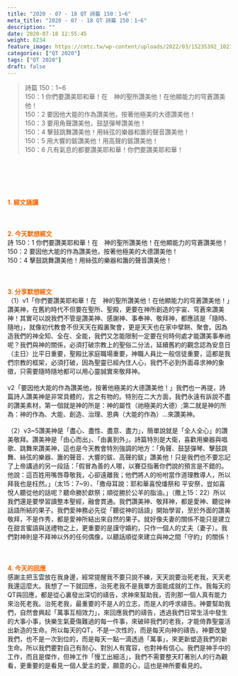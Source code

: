 ```yaml
---
title: "2020 - 07 - 18 QT 詩篇 150：1~6"
meta_title: "2020 - 07 - 18 QT 詩篇 150：1~6"
description: ""
date: 2020-07-18 12:55:45
weight: 8234
feature_image: https://cmtc.tw/wp-content/uploads/2022/03/15235392_10211799862337740_180693556567566654_o-1.webp
categories: ["QT 2020"]
tags: ["QT 2020"]
draft: false
---
```


<blockquote>詩篇 150：1~6<br />
150：1 你們要讚美耶和華！在　神的聖所讚美他！在他顯能力的穹蒼讚美他！<br />
150：2 要因他大能的作為讚美他，按著他極美的大德讚美他！<br />
150：3 要用角聲讚美他，鼓瑟彈琴讚美他！<br />
150：4 擊鼓跳舞讚美他！用絲弦的樂器和簫的聲音讚美他！<br />
150：5 用大響的鈸讚美他！用高聲的鈸讚美他！<br />
150：6 凡有氣息的都要讚美耶和華！你們要讚美耶和華！</blockquote><br />
&nbsp;<br />
<br />
&nbsp;<br />
<br />
<span style="color: #ff6600;"><strong>1. </strong><strong>經文誦讀</strong></span><br />
<br />
<span style="color: #ff6600;"><strong> </strong></span><br />
<br />
<span style="color: #ff6600;"><strong>2. 今天默想</strong><strong>經文<br />
</strong></span>詩 150：1 你們要讚美耶和華！在　神的聖所讚美他！在他顯能力的穹蒼讚美他！<br />
150：2 要因他大能的作為讚美他，按著他極美的大德讚美他！<br />
150：4 擊鼓跳舞讚美他！用絲弦的樂器和簫的聲音讚美他！<br />
<br />
&nbsp;<br />
<br />
<span style="color: #ff6600;"><strong>3. 分享默想經文<br />
</strong></span>（1）v1「你們要讚美耶和華！在　神的聖所讚美他！在他顯能力的穹蒼讚美他！」讚美神，在舊約時代不但要在聖所、聖殿，更要在神所創造的宇宙、穹蒼來讚美神！其實可以說我們不管是讚美神、感謝神、事奉神、敬拜神，都應該是「隨時、隨地」，就像初代教會不但天天在殿裏聚會，更是天天也在家中擘餅、聚會。因為造我們的神全知、全在、全能，我們又怎能限制一定要在何時何處才能讚美事奉祂呢？我們與神的關係，必須打破宗教上的聖俗二分法，延續舊約的觀念認為安息日（主日）比平日重要，聖殿比家庭職場重要，神職人員比一般信徒重要，這都是我們宗教的框架，必須打破，因為聖靈已經內住人心，我們不必到外面尋求神的象徵，只需要隨時隨地都可以用心靈誠實來敬拜神。<br />
<br />
v2「要因他大能的作為讚美他，按著他極美的大德讚美他！」我們也一再提，詩篇詩人讚美神是非常具體的，言之有物的。特別在二大方面，我們永遠有訴說不盡的讚美素材，第一個就是神的所是：神的屬性（祂極美的大德）;第二就是神的所為：神的作為、大能、創造、治理、恩典（大能的作為）…來讚美神。<br />
<br />
（2）v3~5讚美神是「盡心、盡性、盡意、盡力」，簡單說就是「全人全心」的讚美敬拜。讚美神是「由心而出」、「由裏到外」。詩篇特別是大衛，喜歡用樂器與唱歌、跳舞來讚美神，這也是今天教會特別強調的地方：「角聲、鼓瑟彈琴、擊鼓跳舞、絲弦的樂器、簫的聲音、大響的鈸、高聲的鈸」讚美他！只是我們也不要忘記了上帝講過的另一段話：「假冒為善的人哪，以賽亞指著你們說的預言是不錯的。他說：這百姓用嘴唇尊敬我，心卻遠離我；他們將人的吩咐當作道理教導人，所以拜我也是枉然。」（太15：7~9）、「撒母耳說：耶和華喜悅燔祭和 平安祭，豈如喜悅人聽從他的話呢？聽命勝於獻祭；順從勝於公羊的脂油。」（撒上15：22）所以我們還是要學習讀整本聖經，融會貫通。我們讚美神、敬拜神，都是愛神、聽從神話語所結的果子。我們愛神務必先從「聽從神的話語」開始學習，至於外面的讚美敬拜，不是作秀，都是愛神所結出來自然的果子。就好像夫妻的關係不能只是建立在甜言蜜語與送禮物之上，更重要的是謹守婚約，只作一個人的丈夫（妻子）。我們對神則是不拜神以外的任何偶像，以聽話順從來建立與神之間「守約」的關係！<br />
<br />
<span style="color: #ff6600;"><strong> </strong></span><br />
<br />
<span style="color: #ff6600;"><strong>4. 今天的回應<br />
</strong></span>感謝主把玉雲放在我身邊，經常提醒我不要只說不練，天天說要治死老我，天天老我還這麼大。我想了一下就回應，治死老我不是我單方面能成就的工作。我每天的QT與回應，都是從心裏發出深切的禱告，求神來幫助我，否則那一個人真有能力來治死老我。治死老我，最重要的不是人的立志，而是人的呼求禱告。神要幫助我們，自然會興起「萬事互相效力」，來回應我們的禱告，透過我們日常生活中發生的大事小事，快樂生氣憂傷難過的每一件事，來破碎我們的老我，才能倚靠聖靈活出新造的生命。所以每天的QT，不是一次性的，而是每天向神的禱告。神要改變我們，也不是一次到位的，而是每天一點一滴透過「萬事」，來更新塑造我們的新生命。所以我們要對自己有耐心、對別人有寬容，也對神有信心。我們是神手中的工作，而且是傑作，但神工作「慢工出細活」，我們不需要整天盯著別人的行為觀看，更重要的是看見一個人愛主的愛，願意的心，這也是神所要看見的。<br />
<br />
&nbsp;
        